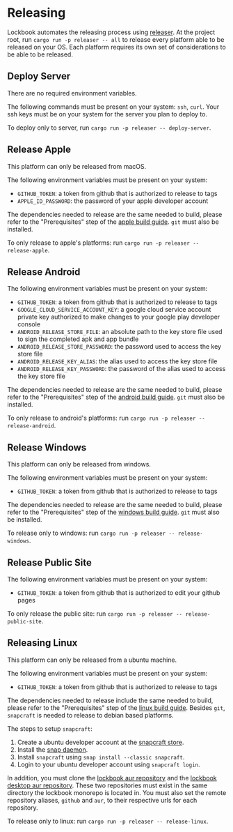 # Releasing

Lockbook automates the releasing process using [releaser](../../utils/releaser). At the project root, run `cargo run -p releaser -- all` to release every platform able to be released on your OS. Each platform requires its own set of considerations to be able to be released.

## Deploy Server

There are no required environment variables. 

The following commands must be present on your system: `ssh`, `curl`. Your ssh keys must be on your system for the server you plan to deploy to. 

To deploy only to server, run `cargo run -p releaser -- deploy-server`.

## Release Apple

This platform can only be released from macOS.

The following environment variables must be present on your system:
- `GITHUB_TOKEN`: a token from github that is authorized to release to tags
- `APPLE_ID_PASSWORD`: the password of your apple developer account

The dependencies needed to release are the same needed to build, please refer to the "Prerequisites" step of the [apple build guide](build/apple.md). `git` must also be installed.

To only release to apple's platforms: run `cargo run -p releaser -- release-apple`.

## Release Android

The following environment variables must be present on your system:
- `GITHUB_TOKEN`: a token from github that is authorized to release to tags
- `GOOGLE_CLOUD_SERVICE_ACCOUNT_KEY`: a google cloud service account private key authorized to make changes to your google play developer console 
- `ANDROID_RELEASE_STORE_FILE`: an absolute path to the key store file used to sign the completed apk and app bundle
- `ANDROID_RELEASE_STORE_PASSWORD`: the password used to access the key store file
- `ANDROID_RELEASE_KEY_ALIAS`: the alias used to access the key store file
- `ANDROID_RELEASE_KEY_PASSWORD`: the password of the alias used to access the key store file

The dependencies needed to release are the same needed to build, please refer to the "Prerequisites" step of the [android build guide](build/android.md). `git` must also be installed.

To only release to android's platforms: run `cargo run -p releaser -- release-android`.

## Release Windows

This platform can only be released from windows.

The following environment variables must be present on your system:
- `GITHUB_TOKEN`: a token from github that is authorized to release to tags

The dependencies needed to release are the same needed to build, please refer to the "Prerequisites" step of the [windows build guide](build/windows.md). `git` must also be installed.

To release only to windows: run `cargo run -p releaser -- release-windows`.

## Release Public Site

The following environment variables must be present on your system:
- `GITHUB_TOKEN`: a token from github that is authorized to edit your github pages

To only release the public site: run `cargo run -p releaser -- release-public-site`.

## Releasing Linux

This platform can only be released from a ubuntu machine.

The following environment variables must be present on your system:
- `GITHUB_TOKEN`: a token from github that is authorized to release to tags

The dependencies needed to release include the same needed to build, please refer to the "Prerequisites" step of the [linux build guide](build/linux.md). Besides `git`, `snapcraft` is needed to release to debian based platforms.

The steps to setup `snapcraft`:
1. Create a ubuntu developer account at the [snapcraft store](https://snapcraft.io).
2. Install the [snap daemon](https://snapcraft.io/docs/installing-snapd).
3. Install `snapcraft` using `snap install --classic snapcraft`.
4. Login to your ubuntu developer account using `snapcraft login`.

In addition, you must clone the [lockbook aur repository](https://github.com/lockbook/aur-lockbook) and the [lockbook desktop aur repository](https://github.com/lockbook/aur-lockbook-desktop). These two repositories must exist in the same directory the lockbook monorepo is located in. You must also set the remote repository aliases, `github` and `aur`, to their respective urls for each repository. 

To release only to linux: run `cargo run -p releaser -- release-linux`.
